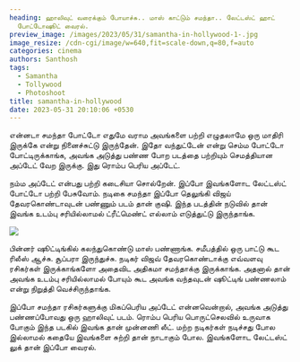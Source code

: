 ```yaml
---
heading: ஹாலிவுட் வரைக்கும் போயாச்சு.. மாஸ் காட்டும் சமந்தா.. லேட்டஸ்ட் ஹாட்
  போட்டோஷூட் வைரல்.
preview_image: /images/2023/05/31/samantha-in-hollywood-1-.jpg
image_resize: /cdn-cgi/image/w=640,fit=scale-down,q=80,f=auto
categories: cinema
authors: Santhosh
tags:
  - Samantha
  - Tollywood
  - Photoshoot
title: samantha-in-hollywood
date: 2023-05-31 20:10:06 +0530
---
```



என்னடா சமந்தா போட்டோ எதுமே வராம அவங்களை பற்றி எழுதலாமே ஒரு மாதிரி இருக்கே என்று நினைச்சுட்டு இருந்தேன். இதோ வந்துட்டேன் என்று செம்ம போட்டோ போட்டிருக்காங்க, அவங்க அடுத்து பண்ண போற படத்தை பற்றியும் செமத்தியான அப்டேட் வேற இருக்கு. இது ரொம்ப பெரிய அப்டேட்.

நம்ம அப்டேட் என்பது பற்றி கடைசியா சொல்றேன். இப்போ இவங்களோட லேட்டஸ்ட் போட்டோ பற்றி பேசுவோம். நடிகை சமந்தா இப்போ தெலுங்கி விஜய் தேவரகொண்டாவுடன் பண்ணும் படம் தான் குஷி. இந்த படத்தின் நடுவில் தான் இவங்க உடம்பு சரியில்லாமல் ட்ரீட்மெண்ட் எல்லாம் எடுத்துட்டு இருந்தாங்க.

![](/images/2023/05/31/samantha-in-hollywood-2-.jpg)

பின்னர் ஷூட்டிங்கில் கலந்துகொண்டு மாஸ் பண்ணாங்க. சமீபத்தில் ஒரு பாட்டு கூட ரிலீஸ் ஆச்சு. சூப்பரா இருந்துச்சு. நடிகர் விஜவ் தேவரகொண்டாக்கு எவ்வளவு ரசிகர்கள் இருக்காங்களோ அதைவிட அதிகமா சமந்தாக்கு இருக்காங்க. அதனால் தான் அவங்க உடம்பு சரியில்லாமல் போயும் கூட அவங்க வந்தவுடன் ஷூட்டிங் பண்ணலாம் என்று நிறுத்தி வெச்சிருந்தாங்க.

இப்போ சமந்தா ரசிகர்களுக்கு மிகப்பெரிய அப்டேட் என்னவென்றால், அவங்க அடுத்து பண்ணப்போவது ஒரு ஹாலிவுட் படம். ரொம்ப பெரிய பொருட்செலவில் உருவாக போகும் இந்த படகில் இவங்க தான் முன்னணி லீட்.  மற்ற நடிகர்கள் நடிச்சது போல இல்லாமல் கதையே இவங்களை சுற்றி தான் நாடாகும் போல. இவங்களோட லேட்டஸ்ட் லுக் தான் இப்போ வைரல்.
